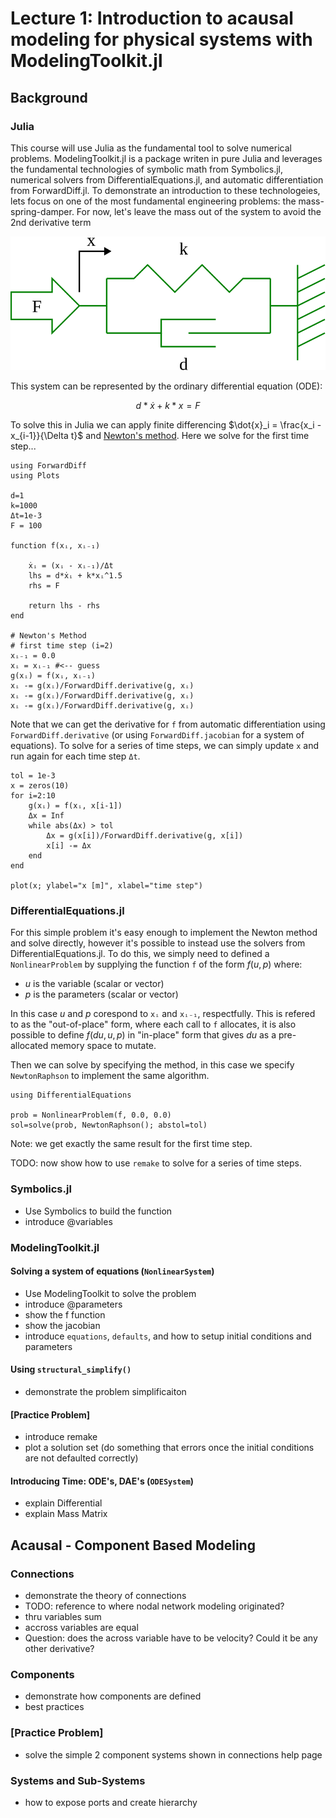 # Lecture 1: Introduction to acausal modeling for physical systems with ModelingToolkit.jl

## Background
### Julia
This course will use Julia as the fundamental tool to solve numerical problems.  ModelingToolkit.jl is a package writen in pure Julia and leverages the fundamental technologies of symbolic math from Symbolics.jl, numerical solvers from DifferentialEquations.jl, and automatic differentiation from ForwardDiff.jl.  To demonstrate an introduction to these technologeies, lets focus on one of the most fundamental engineering problems: the mass-spring-damper.  For now, let's leave the mass out of the system to avoid the 2nd derivative term

![](../img/spring_damper.svg)

This system can be represented by the ordinary differential equation (ODE):

```math
d*\dot{x} + k*x = F
```

To solve this in Julia we can apply finite differencing $\dot{x}_i = \frac{x_i - x_{i-1}}{\Delta t}$ and [Newton's method](https://en.wikipedia.org/wiki/Newton%27s_method).  Here we solve for the first time step...

```@example l1
using ForwardDiff
using Plots

d=1
k=1000
Δt=1e-3
F = 100

function f(xᵢ, xᵢ₋₁)

    ẋᵢ = (xᵢ - xᵢ₋₁)/Δt
    lhs = d*ẋᵢ + k*xᵢ^1.5
    rhs = F

    return lhs - rhs
end

# Newton's Method
# first time step (i=2)
xᵢ₋₁ = 0.0
xᵢ = xᵢ₋₁ #<-- guess
g(xᵢ) = f(xᵢ, xᵢ₋₁)
xᵢ -= g(xᵢ)/ForwardDiff.derivative(g, xᵢ)
xᵢ -= g(xᵢ)/ForwardDiff.derivative(g, xᵢ)
xᵢ -= g(xᵢ)/ForwardDiff.derivative(g, xᵢ)
```

Note that we can get the derivative for `f` from automatic differentiation using `ForwardDiff.derivative` (or using `ForwardDiff.jacobian` for a system of equations).  To solve for a series of time steps, we can simply update `x` and run again for each time step `Δt`.  

```@example l1
tol = 1e-3
x = zeros(10)
for i=2:10
    g(xᵢ) = f(xᵢ, x[i-1])
    Δx = Inf
    while abs(Δx) > tol
        Δx = g(x[i])/ForwardDiff.derivative(g, x[i]) 
        x[i] -= Δx
    end
end

plot(x; ylabel="x [m]", xlabel="time step")
```


### DifferentialEquations.jl
For this simple problem it's easy enough to implement the Newton method and solve directly, however it's possible to instead use the solvers from DifferentialEquations.jl.  To do this, we simply need to defined a `NonlinearProblem` by supplying the function `f` of the form $f(u,p)$ where:

- $u$ is the variable (scalar or vector)
- $p$ is the parameters (scalar or vector)

In this case $u$ and $p$ corespond to `xᵢ` and `xᵢ₋₁`, respectfully.  This is refered to as the "out-of-place" form, where each call to `f` allocates, it is also possible to define $f(du,u,p)$ in "in-place" form that gives $du$ as a pre-allocated memory space to mutate.  

Then we can solve by specifying the method, in this case we specify `NewtonRaphson` to implement the same algorithm.

```@example l1
using DifferentialEquations

prob = NonlinearProblem(f, 0.0, 0.0)
sol=solve(prob, NewtonRaphson(); abstol=tol)
```

Note:  we get exactly the same result for the first time step.

TODO: now show how to use `remake` to solve for a series of time steps.

### Symbolics.jl
- Use Symbolics to build the function
- introduce @variables

### ModelingToolkit.jl

#### Solving a system of equations (`NonlinearSystem`)
- Use ModelingToolkit to solve the problem
- introduce @parameters
- show the f function
- show the jacobian
- introduce `equations`, `defaults`, and how to setup initial conditions and parameters

#### Using `structural_simplify()`
- demonstrate the problem simplificaiton

#### [Practice Problem]
- introduce remake
- plot a solution set (do something that errors once the initial conditions are not defaulted correctly)


#### Introducing Time: ODE's, DAE's (`ODESystem`)
- explain Differential
- explain Mass Matrix





## Acausal - Component Based Modeling
 



### Connections
- demonstrate the theory of connections
- TODO: reference to where nodal network modeling originated?
- thru variables sum
- accross variables are equal
- Question: does the across variable have to be velocity?  Could it be any other derivative?

### Components
- demonstrate how components are defined
- best practices

### [Practice Problem]
- solve the simple 2 component systems shown in connections help page

### Systems and Sub-Systems
- how to expose ports and create hierarchy

